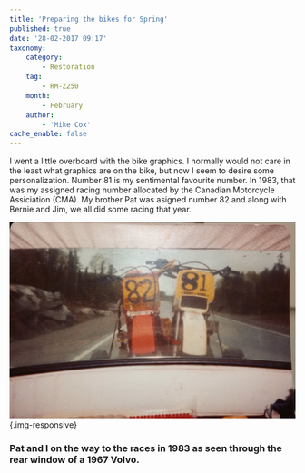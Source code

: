 ```yaml
---
title: 'Preparing the bikes for Spring'
published: true
date: '28-02-2017 09:17'
taxonomy:
    category:
        - Restoration
    tag:
        - RM-Z250
    month:
        - February
    author:
        - 'Mike Cox'
cache_enable: false
---
```


I went a little overboard with the bike graphics.  I normally would not care in the least what graphics are on the bike, but now I seem to desire some personalization.  Number 81 is my sentimental favourite number.  In 1983, that was my assigned racing number allocated by the Canadian Motorcycle Assiciation (CMA).  My brother Pat was asigned number 82 and along with Bernie and Jim, we all did some racing that year.

![Racing in 1983](marathon_of_hope_we_make_it.jpg){.img-responsive}
### Pat and I on the way to the races in 1983 as seen through the rear window of a 1967 Volvo.


